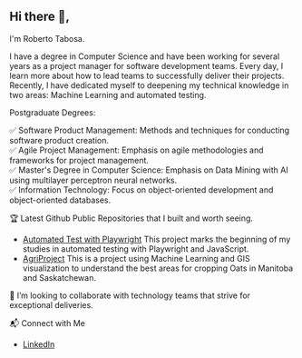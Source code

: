 ## Hi there 👋,

I'm Roberto Tabosa.

I have a degree in Computer Science and have been working for several years as a project manager for software development teams. Every day, I learn more about how to lead teams to successfully deliver their projects. Recently, I have dedicated myself to deepening my technical knowledge in two areas: Machine Learning and automated testing.

Postgraduate Degrees:</br>

✅ Software Product Management: Methods and techniques for conducting software product creation.</br>
✅ Agile Project Management: Emphasis on agile methodologies and frameworks for project management.</br>
✅ Master's Degree in Computer Science: Emphasis on Data Mining with AI using multilayer perceptron neural networks.</br>
✅ Information Technology: Focus on object-oriented development and object-oriented databases.</br>

🏆 Latest Github Public Repositories that I built and worth seeing.</br>
 * [Automated Test with Playwright](https://github.com/RobertoTabosa/Playwright)    This project marks the beginning of my studies in automated testing with Playwright and JavaScript.</br>
 * [AgriProject](https://github.com/RobertoTabosa/AgriProject)   This is a project using Machine Learning and GIS visualization to understand the best areas for cropping Oats in Manitoba and       Saskatchewan.</br>
   
👯 I’m looking to collaborate with technology teams that strive for exceptional deliveries.</br>

📬 Connect with Me </br>
* [LinkedIn](https://www.linkedin.com/in/roberto-tabosa/)


<!--
**RobertoTabosa/RobertoTabosa** is a ✨ _special_ ✨ repository because its `README.md` (this file) appears on your GitHub profile.

Here are some ideas to get you started:

- 🔭 I’m currently working on ...
- 🌱 I’m currently learning ...
- 👯 I’m looking to collaborate on ...
- 🤔 I’m looking for help with ...
- 💬 Ask me about ...
- 📫 How to reach me: ...
- 😄 Pronouns: ...
- ⚡ Fun fact: ...
-->
